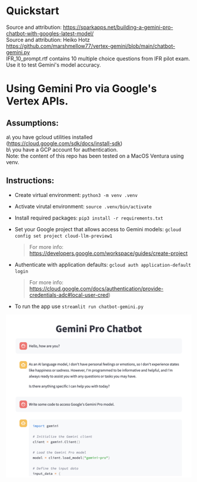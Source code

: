 # Quickstart
Source and attribution: https://sparkapps.net/building-a-gemini-pro-chatbot-with-googles-latest-model/<br>
Source and attribution: Heiko Hotz https://github.com/marshmellow77/vertex-gemini/blob/main/chatbot-gemini.py<br>
IFR_10_prompt.rtf contains 10 multiple choice questions from IFR pilot exam. Use it to test Gemini's model accuracy. 

# Using Gemini Pro via Google's Vertex APIs. 
## Assumptions:
a\ you have gcloud utilities installed (https://cloud.google.com/sdk/docs/install-sdk)<br>
b\ you have a GCP account for authentication.<br>
Note: the content of this repo has been tested on a MacOS Ventura using venv. 

## Instructions:
- Create virtual environment: `python3 -m venv .venv`<br>
- Activate virutal environment: `source .venv/bin/activate`<br>
- Install required packages: `pip3 install -r requirements.txt`<br>

- Set your Google project that allows access to Gemini models: `gcloud config set project cloud-llm-preview1`<br>
  >For more info:  https://developers.google.com/workspace/guides/create-project<br>

- Authenticate with application defaults: `gcloud auth application-default login`<br>
  >For more info: https://cloud.google.com/docs/authentication/provide-credentials-adc#local-user-cred)<br>

- To run the app use `streamlit run chatbot-gemini.py`

![Chatbot](images/chatbot-gemini.png)
